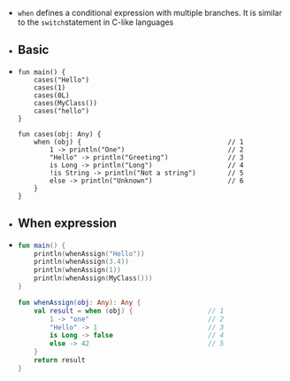 - `when` defines a conditional expression with multiple branches. It is similar to the `switch`statement in C-like languages
- ## Basic
- ```
  fun main() {
      cases("Hello")
      cases(1)
      cases(0L)
      cases(MyClass())
      cases("hello")
  }
  
  fun cases(obj: Any) {                                
      when (obj) {                                     // 1   
          1 -> println("One")                          // 2
          "Hello" -> println("Greeting")               // 3
          is Long -> println("Long")                   // 4
          !is String -> println("Not a string")        // 5
          else -> println("Unknown")                   // 6
      }   
  }
  ```
- ## When expression
- ```kotlin
  fun main() {
      println(whenAssign("Hello"))
      println(whenAssign(3.4))
      println(whenAssign(1))
      println(whenAssign(MyClass()))
  }
  
  fun whenAssign(obj: Any): Any {
      val result = when (obj) {                   // 1
          1 -> "one"                              // 2
          "Hello" -> 1                            // 3
          is Long -> false                        // 4
          else -> 42                              // 5
      }
      return result
  }
  ```